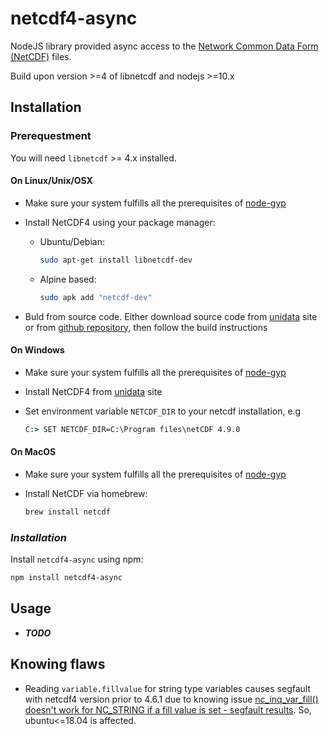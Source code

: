 # netcdf4-async

NodeJS library provided async access to the 
[Network Common Data Form (NetCDF)](https://www.unidata.ucar.edu/software/netcdf/) files.

Build upon version >=4 of libnetcdf and nodejs >=10.x

## Installation

### Prerequestment

You will need `libnetcdf` >= 4.x installed.

#### **On Linux/Unix/OSX**

* Make sure your system fulfills all the prerequisites of [node-gyp](https://github.com/nodejs/node-gyp#on-unix)

* Install NetCDF4 using your package manager:

    * Ubuntu/Debian:

        ```bash
        sudo apt-get install libnetcdf-dev
        ```

    * Alpine based:

        ```bash
        sudo apk add "netcdf-dev"
        ```

* Buld from source code. Either download source code from [unidata](https://www.unidata.ucar.edu/downloads/netcdf/index.jsp) site or from [github repository](https://github.com/Unidata/netcdf-c), then follow the build instructions


#### **On Windows**

* Make sure your system fulfills all the prerequisites of [node-gyp](https://github.com/nodejs/node-gyp#on-windows)

* Install NetCDF4 from [unidata](https://www.unidata.ucar.edu/downloads/netcdf/index.jsp) site

* Set environment variable `NETCDF_DIR` to your netcdf installation, e.g
    ```bat
    C:> SET NETCDF_DIR=C:\Program files\netCDF 4.9.0
    ```

#### **On MacOS**

* Make sure your system fulfills all the prerequisites of [node-gyp](https://github.com/nodejs/node-gyp#on-macOS)

* Install NetCDF via homebrew:
    ```bash
    brew install netcdf
    ```

### **_Installation_**

Install `netcdf4-async` using npm:
```bash
npm install netcdf4-async
```


## Usage

* **_TODO_**

## Knowing flaws

* Reading `variable.fillvalue` for string type variables causes segfault with netcdf4 version prior to 4.6.1 due to knowing issue [nc_inq_var_fill() doesn't work for NC_STRING if a fill value is set - segfault results](https://github.com/Unidata/netcdf-c/issues/732). So, ubuntu<=18.04 is affected. 


